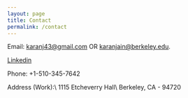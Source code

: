 ```yaml
---
layout: page
title: Contact
permalink: /contact
---
```


Email: [karanj43@gmail.com](mailto:karanj43@gmail.com) OR [karanjain@berkeley.edu](mailto:karanjain@berkeley.edu).

[Linkedin](https://www.linkedin.com/in/karan-jain-b5834ab7/)

Phone: +1-510-345-7642

Address (Work):\\
1115 Etcheverry Hall\\
Berkeley, CA - 94720
